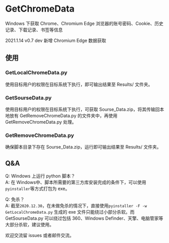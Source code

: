 # GetChromeData
Windows 下获取 Chrome、Chromium Edge 浏览器的账号密码、Cookie、历史记录、下载记录、书签等信息

2021.1.14 v0.7 dev 新增 Chromium Edge 数据获取

## 使用

### GetLocalChromeData.py

使用目标用户的权限在目标系统下执行，即可输出结果至 Results/ 文件夹。

### GetSourseData.py

使用目标用户的权限在目标系统下执行，可获取 Sourse_Data.zip，将其传输回本地放有 GetRemoveChromeData.py 的文件夹中，再使用 GetRemoveChromeData.py 处理。

### GetRemoveChromeData.py

确保脚本目录下存在 Sourse_Data.zip，运行即可输出结果至 Results/ 文件夹。

## Q&A

Q: Windows 上运行 python 脚本？  
A: 在 Windows中、脚本所需要的第三方库安装完成的条件下，可以使用`pyinstaller`等方式打包为 exe。

Q: 免杀？  
A: 截至`2020.12.30`，在未做免杀的情况下，直接使用`pyinstaller -F -w GetLocalChromeData.py` 生成的 exe 文件只能绕过小部分杀软。而 GetSourseData.py 可以绕过包括 360、Windows Definder、天擎、电脑管家等大部分杀软，建议使用。

欢迎交流留 issues 或者邮件交流。


